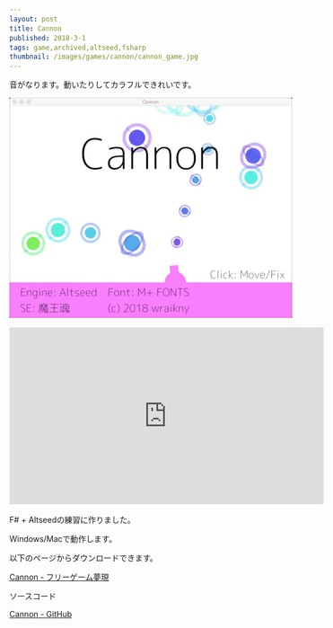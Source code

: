 ```yaml
---
layout: post
title: Cannon
published: 2018-3-1
tags: game,archived,altseed,fsharp
thumbnail: /images/games/cannon/cannon_game.jpg
---
```


音がなります。動いたりしてカラフルできれいです。

<!--more-->

<p>
    <img src="/images/games/cannon/cannon_title.jpg" width="560" class="has-image-centered">
</p>

<p>
<iframe width="560" height="315" src="https://www.youtube.com/embed/hO5Z9nGnnN8" frameborder="0" allow="accelerometer; autoplay; clipboard-write; encrypted-media; gyroscope; picture-in-picture" allowfullscreen></iframe>
</p>

F# + Altseedの練習に作りました。

Windows/Macで動作します。

以下のページからダウンロードできます。

[Cannon - フリーゲーム夢現](https://freegame-mugen.jp/shooting/game_6935.html)

ソースコード

[Cannon - GitHub](https://github.com/wraikny/Cannon)
